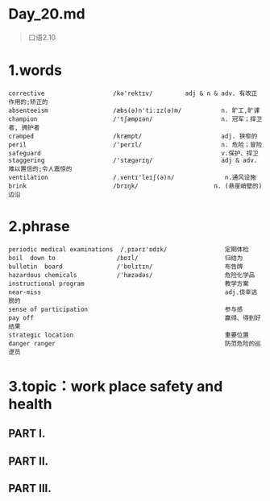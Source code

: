 # Day_20.md
> 口语2.10
# 1.words
    corrective                   /kə'rektɪv/         adj & n & adv. 有改正作用的;矫正的
    absenteeism                  /æbs(ə)n'tiːɪz(ə)m/           n. 旷工,旷课
    champion                     /'tʃæmpɪən/                   n. 冠军；捍卫者, 拥护者
    cramped                      /kræmpt/                      adj. 狭窄的
    peril                        /'perɪl/                      n. 危险；冒险
    safeguard                                                  v.保护、捍卫
    staggering                   /'stæɡərɪŋ/                   adj & adv. 难以置信的;令人震惊的
    ventilation                  /ˌventɪ'leɪʃ(ə)n/              n.通风设施
    brink                        /brɪŋk/                     n. (悬崖峭壁的)边沿

# 2.phrase
    periodic medical examinations  /ˌpɪərɪ'ɒdɪk/                定期体检
    boil  down to                 /bɒɪl/                        归结为
    bulletin  board               /'bʊlɪtɪn/                    布告牌 
    hazardous chemicals           /'hæzədəs/                    危险化学品
    instructional program                                       教学方案
    near-miss                                                   adj.侥幸逃脱的
    sense of participation                                      参与感
    pay off                                                     赢得、得到好结果
    strategic location                                          重要位置
    danger ranger                                               防范危险的巡逻员

# 3.topic：work place safety and health
## PART I.

## PART II.

## PART III.






